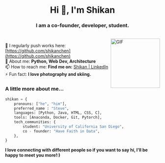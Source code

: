 <!-- 
[![trophy](https://github-profile-trophy.vercel.app/?username=shikanchen&no-bg=true&no-frame=true&count_private=true)](https://github.com/shikanchen/)

[![Bit Player's github stats](https://github-readme-stats.vercel.app/api?username=shikanchen&show_icons=true&count_private=true)](https://github.com/shikanchen/)
-->
<h1 align="center">Hi 👋, I'm Shikan</h1>
<h3 align="center">I am a co-founder, developer, student.</h3>
</br>
<img align="right" alt="GIF" height="160px" src="https://media.giphy.com/media/du3J3cXyzhj75IOgvA/giphy.gif" />

📝 I regularly push works here: [https://github.com/shikanchen](https://github.com/shikanchen)</br>
💬 About me: **Python, Web Dev, Architecture**</br>
📫 How to reach me: **Find me on:** [Shikan | LinkedIn](http://linkedin.com/in/shikan-steve-chen-25a205145)</br>
⚡ Fun fact: **I love photography and skiing.**</br>

<!-- 
<p>
<em>
  Graduate Student at <a href="https://ucsd.edu/">University of California San Diego</a></br>
  Computer Vision Algorithm Engineer at <a href="https://www.surreal.la/">Surreal</a>
</em>
</p>
-->


### A little more about me...

```python
shikan = {
    pronouns: ["he", "him"],
    preferred_name : "Steve",
    languages: [Python, Java, HTML, CSS, C],
    tools: [Anaconda, Docker, Git, Pytorch],
    tech_communities: {
        student: "University of California San Diego",
        co - founder: "Have Faith in Data",
    },
}

```

**I love connecting with different people so if you want to say hi, I'll be happy to meet you more!:)**
